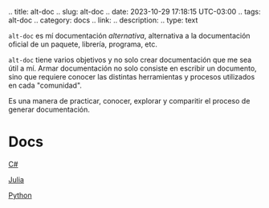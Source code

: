 .. title: alt-doc
.. slug: alt-doc
.. date: 2023-10-29 17:18:15 UTC-03:00
.. tags: alt-doc
.. category: docs 
.. link: 
.. description: 
.. type: text


`alt-doc` es mí documentación *alternativa*, alternativa a la documentación oficial de un paquete, librería, programa, etc.

`alt-doc` tiene varios objetivos y no solo crear documentación que me sea útil a mí. Armar documentación no solo consiste en escribir un documento, sino que requiere conocer las distintas herramientas y procesos utilizados en cada "comunidad".  

Es una manera de practicar, conocer, explorar y comparitir el proceso de generar documentación.  

# Docs

[C#](https://saxa.xyz/alt-doc-csharp)

[Julia](https://saxa.xyz/alt-doc-julia)

[Python](https://saxa.xyz/alt-doc-python)